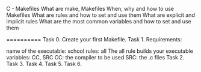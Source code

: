 C - Makefiles
What are make, Makefiles
When, why and how to use Makefiles
What are rules and how to set and use them
What are explicit and implicit rules
What are the most common variables and how to set and use them


==========
Task 0. Create your first Makefile.
Task 1. Requirements:

name of the executable: school
rules: all
The all rule builds your executable
variables: CC, SRC
CC: the compiler to be used
SRC: the .c files
Task 2.
Task 3.
Task 4.
Task 5.
Task 6.
